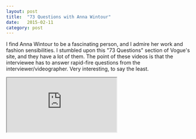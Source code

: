 ```yaml
---
layout: post
title:  "73 Questions with Anna Wintour"
date:   2015-02-11
category: post
---
```


I find Anna Wintour to be a fascinating person, and I admire her work and fashion sensibilities. I stumbled upon this "73 Questions" section of Vogue's site, and they have a lot of them. The point of these videos is that the interviewee has to answer rapid-fire questions from the interviewer/videographer. Very interesting, to say the least.

<div class="video-container">
	<iframe src="https://player.cnevids.com/embed/540f4adb69702d71bf130000/5176e90368f9daff42000014" allowfullscreen webkitallowfullscreen mozallowfullscreen allowtransparency="true"></iframe>
</div>